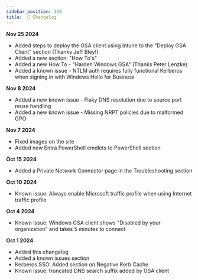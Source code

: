 ```yaml
---
sidebar_position: 150
title:  📝 Changelog
---
```


**Nov 25 2024**
* Added steps to deploy the GSA client using Intune to the "Deploy GSA Client" section (Thanks Jeff Bley!)
* Added a new section: "How To's"
* Added a new How To - "Harden Windows GSA" (Thanks Peter Lenzke)
* Added a known issue - NTLM auth requires fully functional Kerberos when signing in with Windows Hello for Business

**Nov 8 2024**
* Added a new known issue - Flaky DNS resolution due to source port reuse handling
* Added a new known issue - Missing NRPT policies due to malformed GPO

**Nov 7 2024**
* Fixed images on the site
* Added new Entra PowerShell cmdlets to PowerShell section

**Oct 15 2024**
* Added a Private Network Connector page in the Troubleshooting section

**Oct 10 2024**
* Known issue: Always enable Microsoft traffic profile when using Internet traffic profile

**Oct 4 2024**
* Known issue: Windows GSA client shows "Disabled by your organization" and takes 5 minutes to connect

**Oct 1 2024**
* Added this changelog
* Added a known issues section
* Kerberos SSO: Added section on Negative Kerb Cache
* Known issue: truncated DNS search suffix added by GSA client